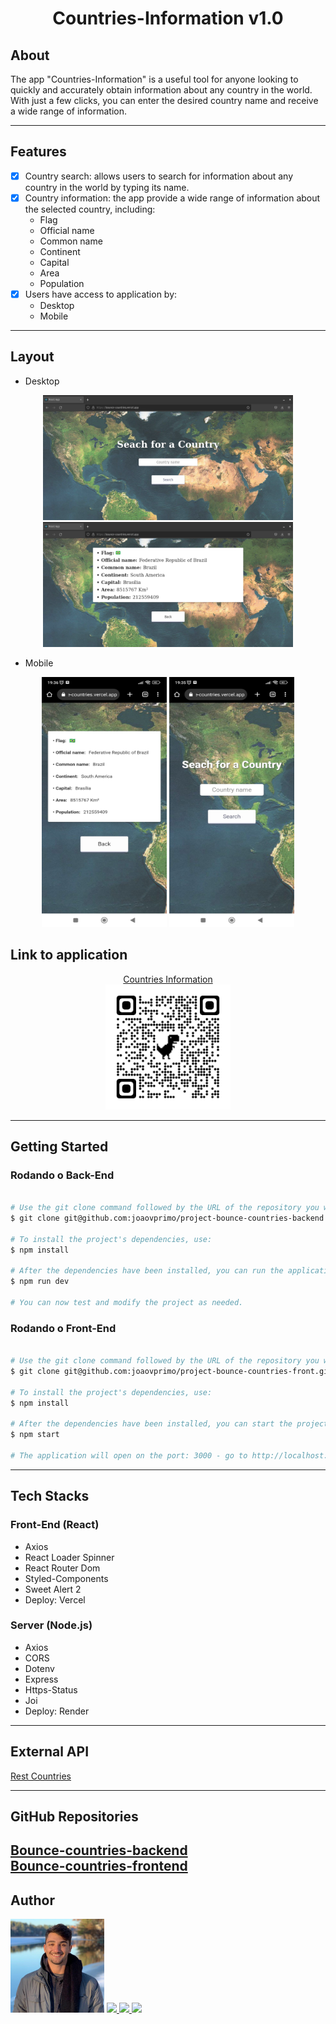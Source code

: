 <h1 align="center">
    Countries-Information v1.0
</h1>

## About

The app "Countries-Information" is a useful tool for anyone looking to quickly and accurately obtain information about any country in the world. With just a few clicks, you can enter the desired country name and receive a wide range of information.

---

## Features

- [x] Country search: allows users to search for information about any country in the world by typing its name.
- [x] Country information: the app provide a wide range of information about the selected country, including:
   - Flag
   - Official name
   - Common name
   - Continent
   - Capital
   - Area
   - Population
- [x] Users have access to application by:
   - Desktop
   - Mobile
---

## Layout

- Desktop
<p align="center">
  <img src="src/images/desktop1.png" width="400px" height="200px">
  <img src="src/images/desktop2.png" width="400px" height="200px">
</p>

- Mobile
<p align="center">
  <img src="src/images/mobile1.jpeg" width="200px" height="400px">
  <img src="src/images/mobile2.jpeg" width="200px" height="400px">
</p>

## Link to application

<div align="center">
 <a href="https://bounce-countries.vercel.app/" target="_blank">Countries Information</a>
 <br>
 <img src="./src/images/qrcode_bounce-countries.vercel.app.png" width="200px" heigth="200px">
</div>

---

## Getting Started

### Rodando o Back-End

```bash

# Use the git clone command followed by the URL of the repository you want to clone. 
$ git clone git@github.com:joaovprimo/project-bounce-countries-backend.git

# To install the project's dependencies, use:
$ npm install 

# After the dependencies have been installed, you can run the application in development mode using:
$ npm run dev

# You can now test and modify the project as needed.
```

### Rodando o Front-End

```bash

# Use the git clone command followed by the URL of the repository you want to clone. 
$ git clone git@github.com:joaovprimo/project-bounce-countries-front.git

# To install the project's dependencies, use: 
$ npm install 

# After the dependencies have been installed, you can start the project using:
$ npm start

# The application will open on the port: 3000 - go to http://localhost:3000
```
---
## Tech Stacks

### Front-End (React)
  - Axios
  - React Loader Spinner
  - React Router Dom
  - Styled-Components
  - Sweet Alert 2
  - Deploy: Vercel

### Server (Node.js)
  - Axios
  - CORS
  - Dotenv
  - Express
  - Https-Status
  - Joi
  - Deploy: Render
---
## External API
<a href="https://restcountries.com//" target="_blank">Rest Countries</a>

---
## GitHub Repositories
<a href="https://github.com/joaovprimo/project-bounce-countries-backend">Bounce-countries-backend</a>
<br>
<a href="https://github.com/joaovprimo/project-bounce-countries-front">Bounce-countries-frontend</a>
---
## Author

 <img src="./src/images/jvprimo.jpeg" width="150px" heigth="150px">

 <a href="tel:+353873897839" target="_blank">
 <img src="https://img.shields.io/badge/WhatsApp-25D366?style=for-the-badge&logo=whatsapp&logoColor=white">
 </a>
 <a href="mailto:jv.primo26@gmail.com" target="_blank">
 <img src="https://img.shields.io/badge/Gmail-D14836?style=for-the-badge&logo=gmail&logoColor=white">
 </a>
<a href="https://www.linkedin.com/in/joaovprimo/" target="_blank">
<img src="https://img.shields.io/badge/LinkedIn-0077B5?style=for-the-badge&logo=linkedin&logoColor=white">
 </a>
 

